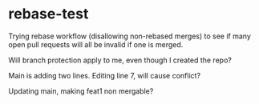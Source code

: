 # rebase-test

Trying rebase workflow (disallowing non-rebased merges) to see if many open pull requests will all be invalid if one is merged.

Will branch protection apply to me, even though I created the repo?

Main is adding two lines. Editing line 7, will cause conflict?

Updating main, making feat1 non mergable?
